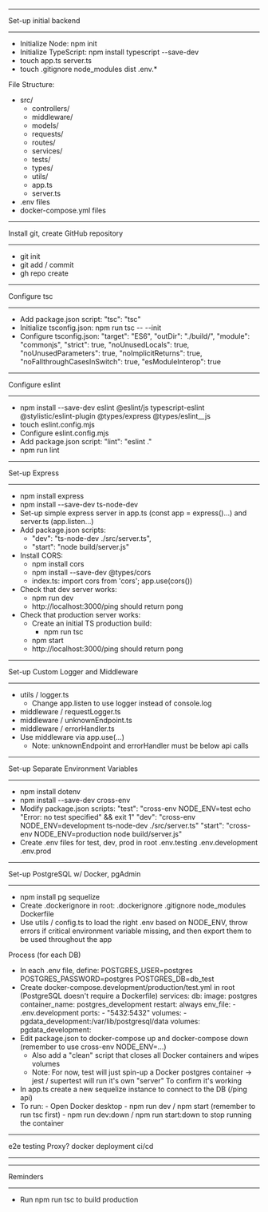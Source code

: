 **********************
Set-up initial backend
**********************
- Initialize Node: npm init
- Initialize TypeScript: npm install typescript --save-dev
- touch app.ts server.ts
- touch .gitignore
		node_modules
		dist
		.env.*

File Structure:
- src/
	- controllers/
	- middleware/
	- models/
	- requests/
	- routes/
	- services/
	- tests/
	- types/
	- utils/
	- app.ts
	- server.ts
- .env files
- docker-compose.yml files

*************************************
Install git, create GitHub repository
*************************************
- git init
- git add / commit
- gh repo create


*************
Configure tsc
*************
- Add package.json script: 
		"tsc": "tsc"
- Initialize tsconfig.json: npm run tsc -- --init
- Configure tsconfig.json:
		"target": "ES6",
		"outDir": "./build/",
		"module": "commonjs",
		"strict": true,
		"noUnusedLocals": true,
		"noUnusedParameters": true,
		"noImplicitReturns": true,
		"noFallthroughCasesInSwitch": true,
		"esModuleInterop": true


****************
Configure eslint
****************
- npm install --save-dev eslint @eslint/js typescript-eslint @stylistic/eslint-plugin @types/express @types/eslint__js
- touch eslint.config.mjs
- Configure eslint.config.mjs
- Add package.json script:
		"lint": "eslint ."
- npm run lint


**************
Set-up Express
**************
- npm install express
- npm install --save-dev ts-node-dev
- Set-up simple express server in app.ts (const app = express()...) and server.ts (app.listen...)
- Add package.json scripts:
	- "dev": "ts-node-dev ./src/server.ts",
	- "start": "node build/server.js"
- Install CORS:
	- npm install cors
	- npm install --save-dev @types/cors
	- index.ts:
			import cors from 'cors';
			app.use(cors())
- Check that dev server works:
	- npm run dev
	- http://localhost:3000/ping should return pong
- Check that production server works:
	- Create an initial TS production build:
		- npm run tsc
	- npm start
	- http://localhost:3000/ping should return pong


***********************************
Set-up Custom Logger and Middleware
***********************************
- utils / logger.ts
	- Change app.listen to use logger instead of console.log
- middleware / requestLogger.ts
- middleware / unknownEndpoint.ts
- middleware / errorHandler.ts
- Use middleware via app.use(...)
	- Note: unknownEndpoint and errorHandler must be below api calls


*************************************
Set-up Separate Environment Variables
*************************************
- npm install dotenv
- npm install --save-dev cross-env
- Modify package.json scripts:
    "test": "cross-env NODE_ENV=test echo \"Error: no test specified\" && exit 1"
    "dev": "cross-env NODE_ENV=development ts-node-dev ./src/server.ts"
    "start": "cross-env NODE_ENV=production node build/server.js"
- Create .env files for test, dev, prod in root
		.env.testing
		.env.development
		.env.prod


************************************
Set-up PostgreSQL w/ Docker, pgAdmin 
************************************
- npm install pg sequelize
- Create .dockerignore in root:
		.dockerignore
		.gitignore
		node_modules
		Dockerfile
- Use utils / config.ts to load the right .env based on NODE_ENV, throw errors if critical environment variable missing, and then export them to be used throughout the app

Process (for each DB)
- In each .env file, define:
		POSTGRES_USER=postgres
		POSTGRES_PASSWORD=postgres
		POSTGRES_DB=db_test
- Create docker-compose.development/production/test.yml in root (PostgreSQL doesn't require a Dockerfile)
		services:
			db:
				image: postgres
				container_name: postgres_development
				restart: always
				env_file: 
					- .env.development
				ports:
					- "5432:5432"
				volumes:
					- pgdata_development:/var/lib/postgresql/data 
		volumes:
  pgdata_development:
- Edit package.json to docker-compose up and docker-compose down (remember to use cross-env NODE_ENV=...)
	- Also add a "clean" script that closes all Docker containers and wipes volumes
	- Note: For now, test will just spin-up a Docker postgres container -> jest / supertest will run it's own "server"
To confirm it's working
- In app.ts create a new sequelize instance to connect to the DB (/ping api)
- To run:
		- Open Docker desktop
		- npm run dev / npm start (remember to run tsc first)
		- npm run dev:down / npm run start:down to stop running the container

-----

e2e testing
Proxy?
docker
deployment
ci/cd

-----

*********
Reminders
*********
- Run npm run tsc to build production